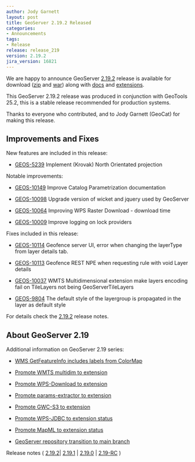```yaml
---
author: Jody Garnett
layout: post
title: GeoServer 2.19.2 Released
categories:
- Announcements
tags:
- Release
release: release_219
version: 2.19.2
jira_version: 16821
---
```


We are happy to announce GeoServer [2.19.2](/release/2.19.2/) release is available for download  ([zip](https://sourceforge.net/projects/geoserver/files/GeoServer/2.19.2/geoserver-2.19.2-bin.zip/download) and [war](https://sourceforge.net/projects/geoserver/files/GeoServer/2.19.2/geoserver-2.19.2-war.zip/download)) along with [docs](https://sourceforge.net/projects/geoserver/files/GeoServer/2.19.2/geoserver-2.19.2-htmldoc.zip/download) and [extensions](https://sourceforge.net/projects/geoserver/files/GeoServer/2.19.2/extensions/).

This GeoServer 2.19.2 release was produced in conjunction with GeoTools 25.2, this is a stable release recommended for production systems.

Thanks to everyone who contributed, and to Jody Garnett (GeoCat) for making this release.

## Improvements and Fixes

New features are included in this release:

* [GEOS-5239](https://osgeo-org.atlassian.net/browse/GEOS-5239) Implement \(Krovak\) North Orientated projection

Notable improvements:

* [GEOS-10149](https://osgeo-org.atlassian.net/browse/GEOS-10149) Improve Catalog Parametrization documentation

* [GEOS-10098](https://osgeo-org.atlassian.net/browse/GEOS-10098) Upgrade version of wicket and jquery used by GeoServer

* [GEOS-10064](https://osgeo-org.atlassian.net/browse/GEOS-10064) Improving WPS Raster Download - download time

* [GEOS-10009](https://osgeo-org.atlassian.net/browse/GEOS-10009) Improve logging on lock providers

Fixes included in this release:

* [GEOS-10114](https://osgeo-org.atlassian.net/browse/GEOS-10114) Geofence server UI, error when changing the layerType from layer details tab.

* [GEOS-10113](https://osgeo-org.atlassian.net/browse/GEOS-10113) Geofence REST NPE when requesting rule with void Layer details

* [GEOS-10037](https://osgeo-org.atlassian.net/browse/GEOS-10037) WMTS Multidimensional extension make layers encoding fail on TileLayers not being GeoServerTileLayers

* [GEOS-9804](https://osgeo-org.atlassian.net/browse/GEOS-9804) The default style of the layergroup is propagated in the layer as default style


For details check the [2.19.2](https://osgeo-org.atlassian.net/jira/secure/ReleaseNote.jspa?projectId=10000&version=16821) release notes.

## About GeoServer 2.19

Additional information on GeoServer 2.19 series:

* [WMS GetFeatureInfo includes labels from ColorMap ](https://docs.geoserver.org/stable/en/user/tutorials/GetFeatureInfo/raster.html)

* [Promote WMTS multidim to extension](https://github.com/geoserver/geoserver/wiki/GSIP-196)

* [Promote WPS-Download to extension](https://github.com/geoserver/geoserver/wiki/GSIP-195)

* [Promote params-extractor to extension](https://github.com/geoserver/geoserver/wiki/GSIP-194)

* [Promote GWC-S3 to extension](https://github.com/geoserver/geoserver/wiki/GSIP-193)

* [Promote WPS-JDBC to extension status](https://github.com/geoserver/geoserver/wiki/GSIP-197)

* [Promote MapML to extension status](https://github.com/geoserver/geoserver/wiki/GSIP-200)

* [GeoServer repository transition to main branch](main-branch.html)

Release notes ( [2.19.2](https://osgeo-org.atlassian.net/jira/secure/ReleaseNote.jspa?projectId=10000&version=16821)\| [2.19.1](https://osgeo-org.atlassian.net/jira/secure/ReleaseNote.jspa?projectId=10000&version=16816) \| [2.19.0](https://osgeo-org.atlassian.net/jira/secure/ReleaseNote.jspa?projectId=10000&version=16814) \| [2.19-RC](https://osgeo-org.atlassian.net/secure/ReleaseNote.jspa?projectId=10000&version=16766) )

